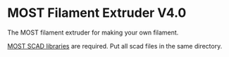 <h1>MOST Filament Extruder V4.0</h1>

The MOST filament extruder for making your own filament.

<a href="https://github.com/mtu-most/most-scad-libraries">MOST SCAD libraries</a> are required. Put all scad files in the same directory.
